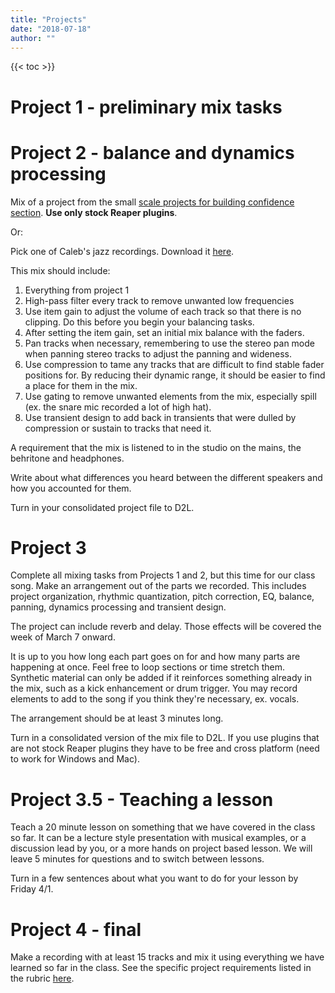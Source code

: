 ```yaml
---
title: "Projects"
date: "2018-07-18"
author: ""
---
```


{{< toc >}}

# Project 1 - preliminary mix tasks

<!-- Create a mix of [Broken Man by Speak Softly](https://cambridge-mt.com/ms/mtk-newbies/#SpeakSoftly). Use the techniques we've learned so far in the class.

The project should have the following:

- Organization
  - The correct tempo so that the transport timeline is in sync with the waveforms
  - instruments organized by type and colored, group instruments accordingly
  - markers at the start of new song sections, verse, chorus, bridge etc.
- Cleaning up audio
  - silences removed so you can clearly see the arrangement
  - Rhythmic quantization if necessary. You may not need to use stretch markers. See what you can do by just aligning off rhythm elements to the grid. Look at the synth bass and see what you can fix there.
  - Perform pitch correction with ReaTune on the lead and background vocals.
    - Figure out the key of the song. With auto correction work or do you need to do manual correction?
  - Align the background vocals to the grid and each other. -->

# Project 2 - balance and dynamics processing

Mix of a project from the small [scale projects for building confidence section](https://cambridge-mt.com/ms/mtk-newbies/#SmallScale). **Use only stock Reaper plugins**.

Or:

Pick one of Caleb's jazz recordings. Download it [here](https://dakotastateuniversity-my.sharepoint.com/:f:/g/personal/tate_carson_dsu_edu/EmJEOi7u24JEu0Ch2EXOc3oB02JyS_hgZ1pqz7rZiJN53Q?e=H6uwM5).

This mix should include:

1. Everything from project 1
2. High-pass filter every track to remove unwanted low frequencies
3. Use item gain to adjust the volume of each track so that there is no clipping. Do this before you begin your balancing tasks.
4. After setting the item gain, set an initial mix balance with the faders.
5. Pan tracks when necessary, remembering to use the stereo pan mode when panning stereo tracks to adjust the panning and wideness.
6. Use compression to tame any tracks that are difficult to find stable fader positions for. By reducing their dynamic range, it should be easier to find a place for them in the mix.
7. Use gating to remove unwanted elements from the mix, especially spill (ex. the snare mic recorded a lot of high hat).
8. Use transient design to add back in transients that were dulled by compression or sustain to tracks that need it.

A requirement that the mix is listened to in the studio on the mains, the behritone and headphones.

Write about what differences you heard between the different speakers and how you accounted for them.

Turn in your consolidated project file to D2L.

# Project 3

<!-- Download the project [here](https://dakotastateuniversity-my.sharepoint.com/:f:/g/personal/tate_carson_dsu_edu/EuWGkmSoIypMuOlPxDGoF08B9JTZjG3xsK0eAJyxHln1lg?e=26PgbD). -->

<!-- Use the rubric here: [DAD 322 Final Project Rubric - Google Sheets](https://docs.google.com/spreadsheets/d/1nYIMVII_1_kSKZnwc59caMSjpjRcNrvCmMJkOqts6kI/edit#gid=1386834576) -->

Complete all mixing tasks from Projects 1 and 2, but this time for our class song. Make an arrangement out of the parts we recorded. This includes project organization, rhythmic quantization, pitch correction, EQ, balance, panning, dynamics processing and transient design.

The project can include reverb and delay. Those effects will be covered the week of March 7 onward.

It is up to you how long each part goes on for and how many parts are happening at once. Feel free to loop sections or time stretch them. Synthetic material can only be added if it reinforces something already in the mix, such as a kick enhancement or drum trigger. You may record elements to add to the song if you think they're necessary, ex. vocals.

The arrangement should be at least 3 minutes long.

Turn in a consolidated version of the mix file to D2L. If you use plugins that are not stock Reaper plugins they have to be free and cross platform (need to work for Windows and Mac).

# Project 3.5 - Teaching a lesson

Teach a 20 minute lesson on something that we have covered in the class so far. It can be a lecture style presentation with musical examples, or a discussion lead by you, or a more hands on project based lesson. We will leave 5 minutes for questions and to switch between lessons.

Turn in a few sentences about what you want to do for your lesson by Friday 4/1.

# Project 4 - final

Make a recording with at least 15 tracks and mix it using everything we have learned so far in the class. See the specific project requirements listed in the rubric [here](https://docs.google.com/spreadsheets/d/1nYIMVII_1_kSKZnwc59caMSjpjRcNrvCmMJkOqts6kI/edit?usp=sharing).
